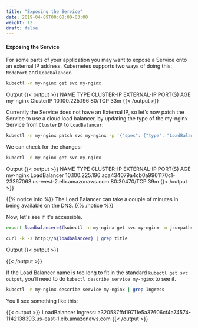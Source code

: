 ```yaml
---
title: "Exposing the Service"
date: 2019-04-09T00:00:00-03:00
weight: 12
draft: false
---
```

#### Exposing the Service

For some parts of your application you may want to expose a Service onto an external IP address. Kubernetes supports two ways of doing this: `NodePort` and `LoadBalancer`.

```bash
kubectl -n my-nginx get svc my-nginx
```

Output
{{< output >}}
NAME       TYPE        CLUSTER-IP       EXTERNAL-IP   PORT(S)   AGE
my-nginx   ClusterIP   10.100.225.196   <none>        80/TCP    33m
{{< /output >}}

Currently the Service does not have an External IP, so let’s now patch the Service to use a cloud load balancer, by updating the type of the my-nginx Service from `ClusterIP` to `LoadBalancer`:

```bash
kubectl -n my-nginx patch svc my-nginx -p '{"spec": {"type": "LoadBalancer"}}'
```

We can check for the changes:

```bash
kubectl -n my-nginx get svc my-nginx
```

Output
{{< output >}}
NAME       TYPE           CLUSTER-IP       EXTERNAL-IP                                                             PORT(S)        AGE
my-nginx   LoadBalancer   10.100.225.196   aca434079a4cb0a9961170c1-23367063.us-west-2.elb.amazonaws.com           80:30470/TCP   39m
{{< /output >}}

{{% notice info %}}
The Load Balancer can take a couple of minutes in being available on the DNS.
{{% /notice %}}

Now, let's see if it's accessible.

```bash
export loadbalancer=$(kubectl -n my-nginx get svc my-nginx -o jsonpath='{.status.loadBalancer.ingress[*].hostname}')

curl -k -s http://${loadbalancer} | grep title
```

Output
{{< output >}}
<title>Welcome to nginx!</title>
{{< /output >}}

If the Load Balancer name is too long to fit in the standard `kubectl get svc output`, you’ll need to do `kubectl describe service my-nginx` to see it.

```bash
kubectl -n my-nginx describe service my-nginx | grep Ingress
```

You’ll see something like this:

{{< output >}}
LoadBalancer Ingress:   a320587ffd19711e5a37606cf4a74574-1142138393.us-east-1.elb.amazonaws.com
{{< /output >}}
